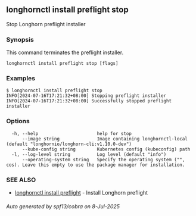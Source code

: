 ## longhornctl install preflight stop

Stop Longhorn preflight installer

### Synopsis

This command terminates the preflight installer.

```
longhornctl install preflight stop [flags]
```

### Examples

```
$ longhornctl install preflight stop
INFO[2024-07-16T17:21:32+08:00] Stopping preflight installer
INFO[2024-07-16T17:21:32+08:00] Successfully stopped preflight installer
```

### Options

```
  -h, --help                      help for stop
      --image string              Image containing longhornctl-local (default "longhornio/longhorn-cli:v1.10.0-dev")
      --kube-config string        Kubernetes config (kubeconfig) path
  -l, --log-level string          Log level (default "info")
      --operating-system string   Specify the operating system ("", cos). Leave this empty to use the package manager for installation.
```

### SEE ALSO

* [longhornctl install preflight](longhornctl_install_preflight.md)	 - Install Longhorn preflight

###### Auto generated by spf13/cobra on 8-Jul-2025
